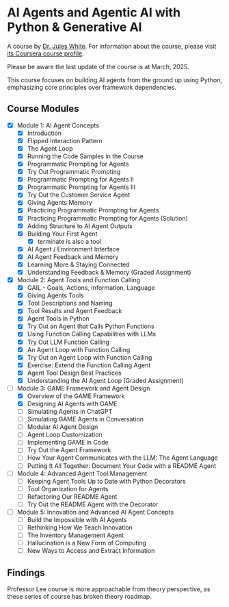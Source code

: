 # AI Agents and Agentic AI with Python & Generative AI

A course by [Dr. Jules White](https://engineering.vanderbilt.edu/bio/?pid=jules-white).
For information about the course, please visit [its Coursera course profile](https://www.coursera.org/learn/ai-agents-python#outcomes).

Please be aware the last update of the course is at March, 2025.

This course focuses on building AI agents from the ground up using Python, emphasizing core principles over framework dependencies.

## Course Modules

- [x] Module 1: AI Agent Concepts
  - [x] Introduction
  - [x] Flipped Interaction Pattern
  - [x] The Agent Loop
  - [x] Running the Code Samples in the Course
  - [x] Programmatic Prompting for Agents
  - [x] Try Out Programmatic Prompting
  - [x] Programmatic Prompting for Agents II
  - [x] Programmatic Prompting for Agents III
  - [x] Try Out the Customer Service Agent
  - [x] Giving Agents Memory
  - [x] Practicing Programmatic Prompting for Agents
  - [x] Practicing Programmatic Prompting for Agents (Solution)
  - [x] Adding Structure to AI Agent Outputs
  - [x] Building Your First Agent
    - [x] terminate is also a tool
  - [x] AI Agent / Environment Interface
  - [x] AI Agent Feedback and Memory
  - [x] Learning More & Staying Connected
  - [x] Understanding Feedback & Memory (Graded Assignment)

- [x] Module 2: Agent Tools and Function Calling
  - [x] GAIL - Goals, Actions, Information, Language
  - [x] Giving Agents Tools
  - [x] Tool Descriptions and Naming
  - [x] Tool Results and Agent Feedback
  - [x] Agent Tools in Python
  - [x] Try Out an Agent that Calls Python Functions
  - [x] Using Function Calling Capabilities with LLMs
  - [x] Try Out LLM Function Calling
  - [x] An Agent Loop with Function Calling
  - [x] Try Out an Agent Loop with Function Calling
  - [x] Exercise: Extend the Function Calling Agent
  - [x] Agent Tool Design Best Practices
  - [x] Understanding the AI Agent Loop (Graded Assignment)

- [ ] Module 3: GAME Framework and Agent Design
  - [x] Overview of the GAME Framework
  - [x] Designing AI Agents with GAME
  - [ ] Simulating Agents in ChatGPT
  - [ ] Simulating GAME Agents in Conversation
  - [ ] Modular AI Agent Design
  - [ ] Agent Loop Customization
  - [ ] Implementing GAME in Code
  - [ ] Try Out the Agent Framework
  - [ ] How Your Agent Communicates with the LLM: The Agent Language
  - [ ] Putting It All Together: Document Your Code with a README Agent

- [ ] Module 4: Advanced Agent Tool Management
  - [ ] Keeping Agent Tools Up to Date with Python Decorators
  - [ ] Tool Organization for Agents
  - [ ] Refactoring Our README Agent
  - [ ] Try Out the README Agent with the Decorator

- [ ] Module 5: Innovation and Advanced AI Agent Concepts
  - [ ] Build the Impossible with AI Agents
  - [ ] Rethinking How We Teach Innovation
  - [ ] The Inventory Management Agent
  - [ ] Hallucination is a New Form of Computing
  - [ ] New Ways to Access and Extract Information

## Findings

Professor Lee course is more approachable from theory perspective, as these series of course has broken theory roadmap.
